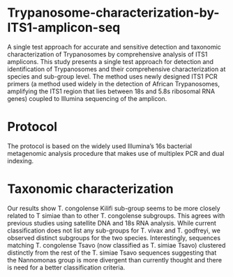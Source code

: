 # Trypanosome-characterization-by-ITS1-amplicon-seq
A single test approach for accurate and sensitive detection and taxonomic characterization of Trypanosomes by comprehensive analysis of ITS1 amplicons.
  This study presents a single test approach for detection and identification of Trypanosomes and their comprehensive characterization at species and sub-group level. 
The method uses newly designed ITS1 PCR primers (a method used widely in the detection of African Trypanosomes, amplifying the ITS1 region that lies between 18s and 5.8s ribosomal RNA genes) coupled to Illumina sequencing of the amplicon. 
# Protocol
The protocol is based on the widely used Illumina’s 16s bacterial metagenomic analysis procedure that makes use of multiplex PCR and dual indexing.

# Taxonomic characterization
Our results show T. congolense Kilifi sub-group seems to be more closely related to T simiae than to other T. congolense subgroups. This agrees with previous studies using satellite DNA and 18s RNA analysis. While current classification does not list any sub-groups for T. vivax and T. godfreyi, we observed distinct subgroups for the two species. Interestingly, sequences matching T. congolense Tsavo (now classified as T. simiae Tsavo) clustered distinctly from the rest of the T. simiae Tsavo sequences suggesting that the Nannomonas group is more divergent than currently thought and there is need for a better classification criteria.

